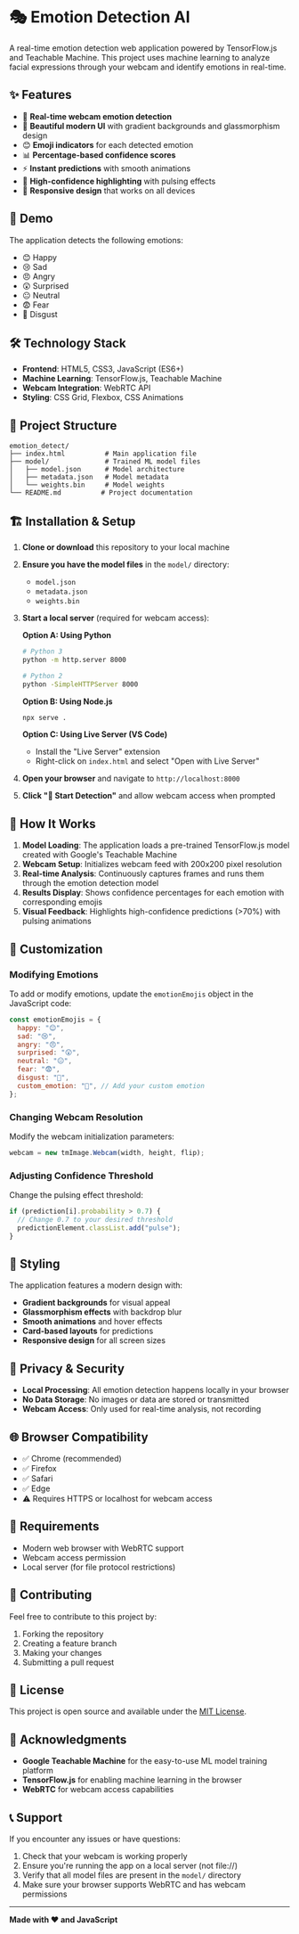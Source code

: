 # 🎭 Emotion Detection AI

A real-time emotion detection web application powered by TensorFlow.js and Teachable Machine. This project uses machine learning to analyze facial expressions through your webcam and identify emotions in real-time.

## ✨ Features

- 🎥 **Real-time webcam emotion detection**
- 🎨 **Beautiful modern UI** with gradient backgrounds and glassmorphism design
- 😊 **Emoji indicators** for each detected emotion
- 📊 **Percentage-based confidence scores**
- ⚡ **Instant predictions** with smooth animations
- 🎯 **High-confidence highlighting** with pulsing effects
- 📱 **Responsive design** that works on all devices

## 🚀 Demo

The application detects the following emotions:

- 😊 Happy
- 😢 Sad
- 😠 Angry
- 😲 Surprised
- 😐 Neutral
- 😨 Fear
- 🤢 Disgust

## 🛠️ Technology Stack

- **Frontend**: HTML5, CSS3, JavaScript (ES6+)
- **Machine Learning**: TensorFlow.js, Teachable Machine
- **Webcam Integration**: WebRTC API
- **Styling**: CSS Grid, Flexbox, CSS Animations

## 📁 Project Structure

```
emotion_detect/
├── index.html          # Main application file
├── model/              # Trained ML model files
│   ├── model.json      # Model architecture
│   ├── metadata.json   # Model metadata
│   └── weights.bin     # Model weights
└── README.md          # Project documentation
```

## 🏗️ Installation & Setup

1. **Clone or download** this repository to your local machine

2. **Ensure you have the model files** in the `model/` directory:

   - `model.json`
   - `metadata.json`
   - `weights.bin`

3. **Start a local server** (required for webcam access):

   **Option A: Using Python**

   ```bash
   # Python 3
   python -m http.server 8000

   # Python 2
   python -SimpleHTTPServer 8000
   ```

   **Option B: Using Node.js**

   ```bash
   npx serve .
   ```

   **Option C: Using Live Server (VS Code)**

   - Install the "Live Server" extension
   - Right-click on `index.html` and select "Open with Live Server"

4. **Open your browser** and navigate to `http://localhost:8000`

5. **Click "🚀 Start Detection"** and allow webcam access when prompted

## 🎯 How It Works

1. **Model Loading**: The application loads a pre-trained TensorFlow.js model created with Google's Teachable Machine
2. **Webcam Setup**: Initializes webcam feed with 200x200 pixel resolution
3. **Real-time Analysis**: Continuously captures frames and runs them through the emotion detection model
4. **Results Display**: Shows confidence percentages for each emotion with corresponding emojis
5. **Visual Feedback**: Highlights high-confidence predictions (>70%) with pulsing animations

## 🔧 Customization

### Modifying Emotions

To add or modify emotions, update the `emotionEmojis` object in the JavaScript code:

```javascript
const emotionEmojis = {
  happy: "😊",
  sad: "😢",
  angry: "😠",
  surprised: "😲",
  neutral: "😐",
  fear: "😨",
  disgust: "🤢",
  custom_emotion: "🤔", // Add your custom emotion
};
```

### Changing Webcam Resolution

Modify the webcam initialization parameters:

```javascript
webcam = new tmImage.Webcam(width, height, flip);
```

### Adjusting Confidence Threshold

Change the pulsing effect threshold:

```javascript
if (prediction[i].probability > 0.7) {
  // Change 0.7 to your desired threshold
  predictionElement.classList.add("pulse");
}
```

## 🎨 Styling

The application features a modern design with:

- **Gradient backgrounds** for visual appeal
- **Glassmorphism effects** with backdrop blur
- **Smooth animations** and hover effects
- **Card-based layouts** for predictions
- **Responsive design** for all screen sizes

## 🔐 Privacy & Security

- **Local Processing**: All emotion detection happens locally in your browser
- **No Data Storage**: No images or data are stored or transmitted
- **Webcam Access**: Only used for real-time analysis, not recording

## 🌐 Browser Compatibility

- ✅ Chrome (recommended)
- ✅ Firefox
- ✅ Safari
- ✅ Edge
- ⚠️ Requires HTTPS or localhost for webcam access

## 📝 Requirements

- Modern web browser with WebRTC support
- Webcam access permission
- Local server (for file protocol restrictions)

## 🤝 Contributing

Feel free to contribute to this project by:

1. Forking the repository
2. Creating a feature branch
3. Making your changes
4. Submitting a pull request

## 📄 License

This project is open source and available under the [MIT License](LICENSE).

## 🙏 Acknowledgments

- **Google Teachable Machine** for the easy-to-use ML model training platform
- **TensorFlow.js** for enabling machine learning in the browser
- **WebRTC** for webcam access capabilities

## 📞 Support

If you encounter any issues or have questions:

1. Check that your webcam is working properly
2. Ensure you're running the app on a local server (not file://)
3. Verify that all model files are present in the `model/` directory
4. Make sure your browser supports WebRTC and has webcam permissions

---

**Made with ❤️ and JavaScript**
